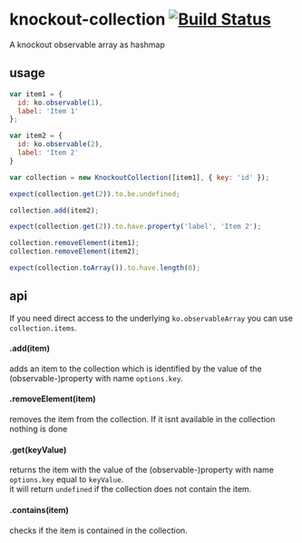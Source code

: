 

# knockout-collection [![Build Status](https://travis-ci.org/webforge-labs/knockout-collection.svg?branch=master)](https://travis-ci.org/webforge-labs/knockout-collection)

A knockout observable array as hashmap

## usage

```js
var item1 = {
  id: ko.observable(1),
  label: 'Item 1'
};

var item2 = {
  id: ko.observable(2),
  label: 'Item 2'
}

var collection = new KnockoutCollection([item1], { key: 'id' });

expect(collection.get(2)).to.be.undefined;

collection.add(item2);

expect(collection.get(2)).to.have.property('label', 'Item 2');

collection.removeElement(item1);
collection.removeElement(item2);

expect(collection.toArray()).to.have.length(0);
```

## api

If you need direct access to the underlying `ko.observableArray` you can use `collection.items`.

#### .add(item)

adds an item to the collection which is identified by the value of the (observable-)property with name `options.key`.

#### .removeElement(item)

removes the item from the collection. If it isnt available in the collection nothing is done

#### .get(keyValue)

returns the item with the value of the (observable-)property with name `options.key` equal to `keyValue`.  
it will return `undefined` if the collection does not contain the item.

#### .contains(item)

checks if the item is contained in the collection.

